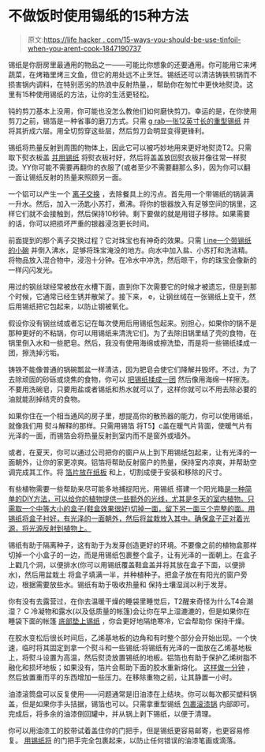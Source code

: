 # 不做饭时使用锡纸的15种方法

> 原文:[https://life hacker . com/15-ways-you-should-be-use-tinfoil-when-you-arent-cook-1847190737](https://lifehacker.com/15-ways-you-should-be-using-tinfoil-when-you-arent-cook-1847190737)

锡纸是你厨房里最通用的物品之一——可能比你想象的还要通用。你可能用它来烤蔬菜，在烤箱里烤三文鱼，但它的用处远不止烹饪。锡纸还可以清洁铸铁煎锅而不损害锅内调料，在特别恶劣的热浪中反射热量，，帮助你在匆忙中更快地熨烫。这里有15种使用锡纸的方法，让你的生活更轻松。

钝的剪刀基本上没用，你可能也没怎么教他们如何磨快剪刀。幸运的是，在你使用剪刀之前，锡箔是一种省事的磨刀方式。只需 [g rab一张12英寸长的重型锡纸](https://www.popularmechanics.com/home/tools/a30615104/how-to-sharpen-scissors/#:~:text=Start%20by%20tearing%20off%20a,by%20cutting%20some%20scrap%20paper.) 并将其折成六层。用全切剪穿这些层，然后剪刀会明显变得更锋利。

锡纸将热量反射到周围的物体上，因此它可以被巧妙地用来更好地熨烫T2。只需取下熨衣板盖 [并用锡纸](https://www.goodhousekeeping.com/uk/news/a575642/ironing-trick-tin-foil/) 将熨衣板衬好，然后将盖盖放回熨衣板并像往常一样熨烫。YY你可能不需要再翻你的衣服了(或者至少不需要翻那么多)，因为你可以翻一面让锡纸反射的热量来照顾另一面。

一个铝可以产生一个 [离子交换](https://www.britannica.com/science/ion-exchange-reaction) ，去除餐具上的污点。首先用一个带锡纸的锅装满一升水。然后，加入一汤匙小苏打，煮沸。将你的银器放入有足够空间的锅里，这样它们就不会接触到，然后保持10秒钟。剩下要做的就是用钳子移除。如果需要的话，你可以把损坏严重的银器浸泡更长时间。

前面提到的那个离子交换过程？它对珠宝也有神奇的效果。只需 [l ine一个带锡纸的小碗](https://www.food.com/recipe/jewelry-cleaner-180133) 并倒入沸水，足够将珠宝淹没的地方。向水中加入盐、小苏打和洗洁精。将物品放入混合物中，浸泡十分钟。在冷水中冲洗，然后晾干，你的珠宝会像新的一样闪闪发光。

用过的钢丝球经常被放在水槽下面，直到你下次需要它的时候才被遗忘，但是到那个时候，它通常已经生锈并散架了。接下来， e，让钢丝绒在一张锡纸上变干，然后用锡纸把它包起来，以防止钢被氧化。

假设你没有钢丝绒或者忘记在每次使用后用锡纸包起来。别担心，如果你的锅不是那种更好的不粘锅，你可以用锡纸来清洗它们。为了去除旧锅里结了壳的食物，在锅里倒入水和一些肥皂。然后，我没有使用海绵或擦洗垫，而是将一些锡纸揉成一团，擦洗掉污垢。

铸铁不能像普通的锅碗瓢盆一样清洁，因为肥皂会使它们降解并毁坏。不过，为了去除顽固的砂砾或烧焦的食物，你可以 [把锡纸揉成一团](https://thetasteedit.com/how-to-wash-your-cast-iron-skillet/#:~:text=We've%20found%20that%20the,brush%2C%20with%20really%20hot%20water.) 然后像用海绵一样擦洗。不要用洗碗皂，只要用盐或者锡纸和热水就可以了，这样你就可以不用去除必要的油就能刮掉结壳的食物。

如果你住在一个相当通风的房子里，想提高你的散热器的能力，你可以使用锡纸，就像我们用 熨斗解释的那样。只需用锡箔 将T5】c盖在暖气片背面，使暖气片有光泽的一面，而锡箔会将热量反射到室内而不是窗外或墙外。

或者，在夏天，你可以通过公司把你的窗户从上到下用锡纸包起来，让有光泽的一面朝外，让你的家更凉爽。铝箔将帮助反射窗户的热量，保持室内凉爽，并帮助空调完成其工作。将 [箔片放在纸板](https://ohmyapt.apartmentratings.com/frugal-apartment-living-staying-cool-without-air-conditioning.html#:~:text=Aluminum%20Foil%20on%20Windows&text=Wrap%20aluminum%20foil%20around%20the,sun%20away%20from%20your%20apartment.) 和上，切割成便于安装和移除的尺寸。

有些植物需要一些帮助来尽可能多地捕捉阳光，用锡纸 搭建一个阳光箱[是一种简单的DIY方法，可以给你的植物提供一些额外的光线，尤其是冬天的室内植物。只需取一个中等大小的盒子(鞋盒效果很好)切掉一面，留下另一面三个完整的面。用锡纸将盒子衬好，有光泽的一面朝外，然后将盆栽放入其中。确保盒子正对着光源，将光源反射到植物上。](https://jandbmerchandise.com/does-aluminum-foil-help-plants-grow/)

锡纸有助于隔离种子，这有助于为发芽创造更好的环境。不要像之前的植物盒那样切掉一个小盒子的一边，而是用锡纸包裹整个盒子，让有光泽的一面朝上。在盒子上戳几个洞，以便排水(你可以用锡纸覆盖鞋盒盖并将其放在盒子下面，以便排水)，然后用盆栽土 将盒子填满一半，并种植种子。把盒子放在有阳光的窗户旁边，根据需要放些水。锡纸有助于吸收热量和 保持土壤湿润以利于发芽。

你有没有去露营过，在你去温暖干燥的睡袋里睡觉后，T2醒来奇怪为什么T4会潮湿？ C 冷凝物和露水(以及低质量的帐篷)会让你在早上湿漉漉的，但是如果你在睡袋下面的帐篷 [底部垫上锡纸](https://www.livingmgz.com/life-hacks/all-the-ways-that-aluminum-foil-can-change-your-life/42.html) ，你会更好地隔绝寒冷，它会帮助你 保持干燥。

在胶水变松后很长时间后，乙烯基地板的边角和有时整个部分会开始出现。一个快速，临时将其固定到拿一个熨斗和一些锡纸:将锡纸有光泽的一面放在乙烯基地板上，将熨斗设置为高温，然后熨烫放置锡纸的地板。铝箔也有助于保护乙烯树脂不融化和损坏地板；如果没有，箔片会帮助下面的胶水重新熔化。 [这样做一分钟](https://www.orlandosentinel.com/news/os-xpm-2002-08-25-0208230013-story.html) ，然后放置重而平的东西增加一些压力。在移除重物之前，让其静置一小时。

油漆滚筒盘可以反复使用——问题通常是旧油漆在上结块。你可以每次都买塑料锅盖，但是如果你手头拮据，锡箔也可以。只需拿重型锡纸 [包裹滚漆锅](https://www.thisoldhouse.com/painting/21019392/paint-tray-protector) 内部即可。完成后，将多余的油漆倒回罐中，并从锅上剥下锡纸，以便于清理。

你可以用油漆工的胶带试着盖住你的门把手，但是锡纸更容易邮寄，也更容易修复。 [用锡纸将](http://coolhomecreations.blogspot.com/2010/11/unique-uses-foil-on-door-knobs.html) 的门把手完全包裹起来，以防止任何错误的油漆笔画或滴落。